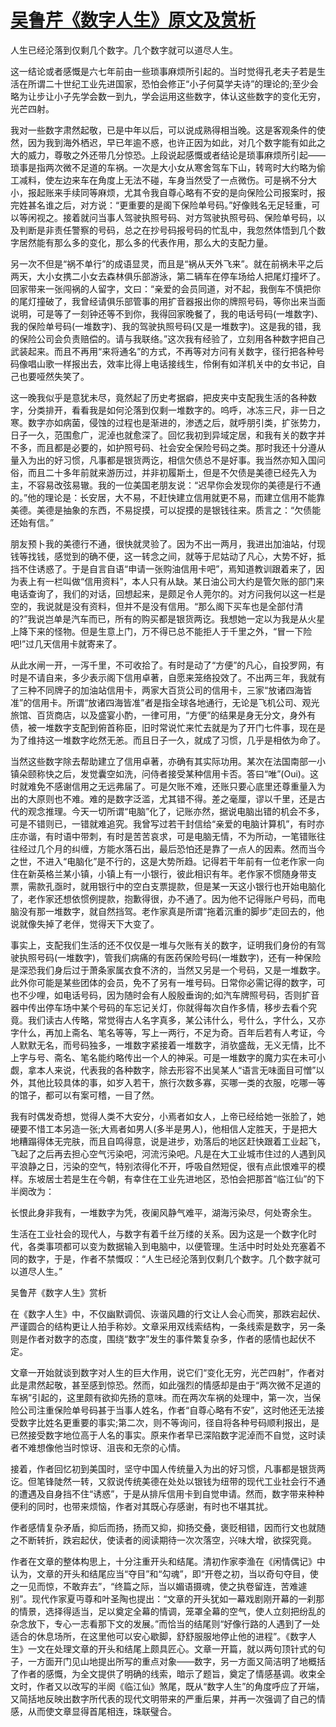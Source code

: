 # [吴鲁芹《数字人生》原文及赏析](https://www.vrrw.net/wx/8776.html)

人生已经沦落到仅剩几个数字。几个数字就可以道尽人生。

这一结论或者感慨是六七年前由一些琐事麻烦所引起的。当时觉得孔老夫子若是生活在所谓二十世纪工业先进国家，恐怕会修正“小子何莫学夫诗”的理论的;至少会略为让步让小子先学会数一到九，学会运用这些数字，体认这些数字的变化无穷，光芒四射。

我对一些数字肃然起敬，已是中年以后，可以说成熟得相当晚。这是客观条件的使然，因为我到海外栖迟，早已年逾不惑，也许正因为如此，对几个数字能有如此之大的威力，尊敬之外还带几分惊恐。上段说起感慨或者结论是琐事麻烦所引起——琐事是指两次微不足道的车祸。一次是大小女从寒舍驾车下山，转弯时大约略为偷工减料，使左边来车在角度上无法不碰，车身当然受了一点微伤。可是祸不分大小，报起账来手续同等麻烦，尤其令我自尊心略有不安的是向保险公司报案时，报完姓甚名谁之后，对方说：“更重要的是阁下保险单号码。”好像贱名无足轻重，可以等闲视之。接着就问当事人驾驶执照号码、对方驾驶执照号码、保险单号码，以及判断是非责任警察的号码，总之在抄号码报号码的忙乱中，我忽然体悟到几个数字居然能有那么多的变化，那么多的代表作用，那么大的支配力量。



另一次不但是“祸不单行”的成语显灵，而且是“祸从天外飞来”。就在前祸未平之后两天，大小女携二小女去森林俱乐部游泳，第二辆车在停车场给人把尾灯撞坏了。回家带来一张闯祸的人留字，文曰：“亲爱的会员同道，对不起，我倒车不慎把你的尾灯撞破了，我曾经请俱乐部管事的用扩音器报出你的牌照号码，等你出来当面说明，可是等了一刻钟还等不到你，我得回家晚餐了，我的电话号码(一堆数字)、我的保险单号码(一堆数字)、我的驾驶执照号码(又是一堆数字)。这是我的错，我的保险公司会负责赔偿的。请与我联络。”这次我有经验了，立刻用各种数字把自己武装起来。而且不再用“来将通名”的方式，不再等对方问有关数字，径行把各种号码像唱山歌一样报出去，效率比得上电话接线生，伶俐有如洋机关中的女书记，自己也要哑然失笑了。

这一晚我似乎是意犹未尽，竟然起了历史考据癖，把皮夹中支配我生活的各种数字，分类排开，看看我是如何沦落到仅剩一堆数字的。呜呼，冰冻三尺，非一日之寒。数字亦如病菌，侵蚀的过程也是渐进的，渗透之后，就呼朋引类，扩张势力，日子一久，范围愈广，泥淖也就愈深了。回忆我初到异域定居，和我有关的数字并不多，而且都是必要的，如护照号码、社会安全保险号码之类。那时我还十分遵从量入为出的好习惯，凡事都是银货两讫，相信欠债总不是好事。我当然亦知入国问俗，而且二十多年前就来游历过，并非初履斯土，但是不欠债是美德已经先入为主，不容易改弦易辙。我的一位美国老朋友说：“迟早你会发现你的美德是行不通的。”他的理论是：长安居，大不易，不赶快建立信用就更不易，而建立信用不能靠美德。美德是抽象的东西，不易捉摸，可以捉摸的是银钱往来。质言之：“欠债能还始有信。”

朋友预卜我的美德行不通，很快就灵验了。因为不出一两月，我进出加油站，付现钱等找钱，感觉到的确不便，这一转念之间，就等于尼姑动了凡心，大势不好，抵挡不住诱惑了。于是自言自语“申请一张购油信用卡吧”，焉知道教训跟着来了，因为表上有一栏叫做“信用资料”，本人只有从缺。某日油公司大约是管欠账的部门来电话查询了，我们的对话，回想起来，是颇足令人莞尔的。对方问我何以这一栏是空的，我说就是没有资料，但并不是没有信用。“那么阁下买车也是全部付清的?”我说岂单是汽车而已，所有的购买都是银货两讫。我想她一定以为我是从火星上降下来的怪物。但是生意上门，万不得已总不能拒人于千里之外，“冒一下险吧!”过几天信用卡就寄来了。

从此水闸一开，一泻千里，不可收拾了。有时是动了“方便”的凡心，自投罗网，有时是不请自来，多少表示阁下信用卓著，自愿来笼络投效了。不出两三年，我就有了三种不同牌子的加油站信用卡，两家大百货公司的信用卡，三家“放诸四海皆准”的信用卡。所谓“放诸四海皆准”者是指全球各地通行，无论是飞机公司、观光旅馆、百货商店，以及盛宴小酌，一律可用，“方便”的结果是身无分文，身外有债，被一堆数字支配到俯首称臣，旧时常说忙来忙去就是为了开门七件事，现在是为了维持这一堆数字屹然无恙。而且日子一久，就成了习惯，几乎是相依为命了。

当然这些数字除去帮助建立了信用卓著，亦确有其实际功用。某次在法国南部一小镇朵颐称快之后，发觉囊空如洗，问侍者接受某种信用卡否。答曰“唯”(Oui)。这时就难免不感谢信用之无远弗届了。可是欠账不难，还账只要心底里还尊重量入为出的大原则也不难。难的是数字泛滥，尤其错不得。差之毫厘，谬以千里，还是古代的观念推理。今天一切所谓“电脑”化了，记账亦然，据说电脑出错的机会不多，可是不错则已，一错就难追究。我曾写过若干封信给“亲爱的电脑计算机”，有时亦庄亦谐，有时语中带刺，有时是苦苦哀求，可是电脑无情，不为所动，一笔错账往往经过几个月的纠缠，方能水落石出，最后恐怕还是靠了一点人的因素。然而当今之世，不进入“电脑化”是不行的，这是大势所趋。记得若干年前有一位老作家一向住在新英格兰某小镇，小镇上有一小银行，彼此相识有年。老作家不惯随身带支票，需款孔亟时，就用银行中的空白支票提款，但是某一天这小银行也开始电脑化了，老作家还想依惯例提款，抱歉得很，办不通了。因为他不记得账户号码，而电脑没有那一堆数字，就自然挡驾。老作家真是所谓“拖着沉重的脚步”走回去的，他说就像失掉了老伴，觉得天下大变了。

事实上，支配我们生活的还不仅仅是一堆与欠账有关的数字，证明我们身份的有驾驶执照号码(一堆数字)，管我们病痛的有医药保险号码(一堆数字)，还有一种保险是深恐我们身后过于萧条家属衣食不济的，当然又另是一个号码，又是一堆数字。此外你可能是某些团体的会员，免不了另有一堆号码。日常你必需记得的数字，可也不少哩，如电话号码，因为随时会有人殷殷垂询的;如汽车牌照号码，否则扩音器中传出停车场中某个号码的车忘记关灯，你就得每次自作多情，移步去看个究竟。我们读古人传略，常觉得古人名字真多，某公讳什么，号什么，字什么，又亦字什么，再加上斋名、笔名等等，写上一两行，不足为奇。百年后若有人考证，今人默默无名，而号码独多，一堆数字紧接着一堆数字，消欤盛哉，无义无情，比不上字与号、斋名、笔名能约略传出一个人的神采。可是一堆数字的魔力实在未可小觑，拿本人来说，代表我的各种数字，除去形容不出吴某人“语言无味面目可憎”以外，其他比较具体的事，如岁入若干，旅行次数多寡，买哪一类的衣服，吃哪一等的馆子，都可以有案可稽，一目了然。

我有时偶发奇想，觉得人类不大安分，小焉者如女人，上帝已经给她一张脸了，她硬要不惜工本另造一张;大焉者如男人(多半是男人)，他相信人定胜天，于是把大地糟蹋得体无完肤，而且自鸣得意，说是进步，劝落后的地区赶快跟着工业起飞，飞起了之后再去担心空气污染吧，河流污染吧。凡是在大工业城市住过的人遇到风平浪静之日，污染的空气，特别浓得化不开，呼吸自然短促，很有点此恨难平的模样。东坡居士若是生在今朝，有幸住在工业先进地区，恐怕会把那首“临江仙”的下半阕改为：

长恨此身非我有，一堆数字为凭，夜阑风静气难平，湖海污染尽，何处寄余生。

生活在工业社会的现代人，与数字有着千丝万缕的关系。因为这是一个数字化时代，各类事项都可以变为数据输入到电脑中，以便管理。生活中时时处处充塞着不同的数字，于是，作者不禁慨叹：“人生已经沦落到仅剩几个数字。几个数字就可以道尽人生。”

吴鲁芹《数字人生》赏析

在《数字人生》中，不仅幽默调侃、诙谐风趣的行文让人会心而笑，那跌宕起伏、严谨圆合的结构更让人拍手称妙。文章采用双线索结构，一条线索是数字，另一条则是作者对数字的态度，围绕“数字”发生的事件繁复杂多，作者的感情也起伏不定。

文章一开始就谈到数字对人生的巨大作用，说它们“变化无穷，光芒四射”，作者对此是肃然起敬，甚至感到惊恐。然而，如此强烈的情感却是由于“两次微不足道的车祸”引起的，这里颇有欲抑先扬的意味。而在两次车祸的处理中，第一次，当保险公司注重保险单号码甚于当事人姓名，作者“自尊心略有不安”，这时他还无法接受数字比姓名更重要的事实;第二次，则不等询问，径自将各种号码顺利报出，是已然接受数字地位高于人名的事实。原来作者早已深陷数字泥淖而不自觉，这时读者不难想像他当时惊讶、沮丧和无奈的心情。

接着，作者回忆初到美国时，坚守中国人传统量入为出的好习惯，凡事都是银货两讫。但笔锋陡然一转，又叙说传统美德在处处以银钱为纽带的现代工业社会行不通的遭遇及自身挡不住“诱惑”，于是从排斥信用卡到自觉申请。然而，数字带来种种便利的同时，也带来烦恼，作者对其既心存感谢，有时也不堪其扰。

作者感情复杂矛盾，抑后而扬，扬而又抑，抑扬交叠，褒贬相错，因而行文也就随之不断转折，跌宕起伏，使读者的阅读期待一次次落空，兴味大增，欲探究竟。

作者在文章的整体构思上，十分注重开头和结尾。清初作家李渔在《闲情偶记》中认为，文章的开头和结尾应当“夺目”和“勾魂”，即“开卷之初，当以奇句夺目，使之一见而惊，不敢弃去”，“终篇之际，当以媚语摄魂，使之执卷留连，苦难遽别”。现代作家夏丏尊和叶圣陶也提出：“文章的开头犹如一幕戏剧刚开幕的一刹那的情景，选择得适当，足以奠定全幕的情调，笼罩全幕的空气，使人立刻把纷乱的杂念放下，专心一志看那下文的发展。”而恰当的结尾则“好像行路的人遇到了一处适合的休息场所，在这里他可以安心歇脚，舒舒服服地停止他的进程”。《数字人生》一文在处理文章的开头和结尾上颇具匠心。文章一开篇，就以两句顶针式的句子，一方面开门见山地提出所写的重点对象——数字，另一方面又简洁明了地概括了作者的感慨，为全文提供了明确的线索，暗示了题旨，奠定了情感基调。收束全文时，作者又以改写的半阕《临江仙》煞尾，既从“数字人生”的角度呼应了开端，又简括地反映出数字所代表的现代文明带来的严重后果，并再一次强调了自己的情感，从而使文章显得首尾相连，珠联璧合。


